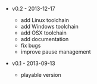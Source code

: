 * v0.2 - 2013-12-17
    * add Linux toolchain
    * add Windows toolchain
    * add OSX toolchain
    * add documentation
    * fix bugs
    * improve pause management

* v0.1 - 2013-09-13
    * playable version
